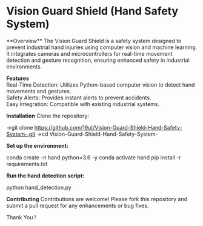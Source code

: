 <h1>Vision Guard Shield (Hand Safety System)</h1>
**Overview**
The Vision Guard Shield is a safety system designed to prevent industrial hand injuries using computer vision and machine learning. It integrates cameras and microcontrollers for real-time movement detection and gesture recognition, ensuring enhanced safety in industrial environments.

**Features**
<br>
Real-Time Detection: Utilizes Python-based computer vision to detect hand movements and gestures.
<br>
Safety Alerts: Provides instant alerts to prevent accidents.
<br>
Easy Integration: Compatible with existing industrial systems.

**Installation**
Clone the repository:

->git clone https://github.com/19ut/Vision-Guard-Shield-Hand-Safety-System-.git
->cd Vision-Guard-Shield-Hand-Safety-System-

**Set up the environment:**


conda create -n hand python=3.6 -y
conda activate hand
pip install -r requirements.txt

**Run the hand detection script:**

python hand_detection.py

**Contributing**
Contributions are welcome! Please fork this repository and submit a pull request for any enhancements or bug fixes.

Thank You !
